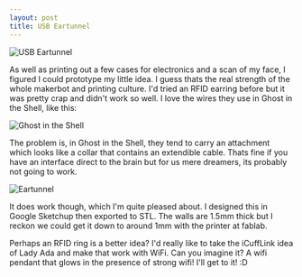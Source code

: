 ```yaml
---
layout: post
title: USB Eartunnel
---
```


![USB Eartunnel](http://farm7.static.flickr.com/6140/5958313197_b9c65c8404_z.jpg)

As well as printing out a few cases for electronics and a scan of my face, I figured I could prototype my little idea. I guess thats the real strength of the whole makerbot and printing culture. I'd tried an RFID earring before but it was pretty crap and didn't work so well. I love the wires they use in Ghost in the Shell, like this:

![Ghost in the Shell](http://img396.imageshack.us/img396/1391/major02yd8.jpg) 

The problem is, in Ghost in the Shell, they tend to carry an attachment which looks like a collar that contains an extendible cable. Thats fine if you have an interface direct to the brain but for us mere dreamers, its probably not going to work. 

![Eartunnel](http://farm7.static.flickr.com/6141/5958871984_8b20103833_z.jpg)

It does work though, which I'm quite pleased about. I designed this in Google Sketchup then exported to STL. The walls are 1.5mm thick but I reckon we could get it down to around 1mm with the printer at fablab.

Perhaps an RFID ring is a better idea? I'd really like to take the iCuffLink idea of Lady Ada and make that work with WiFi. Can you imagine it? A wifi pendant that glows in the presence of strong wifi! I'll get to it! :D

